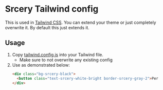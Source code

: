 # Srcery Tailwind config

This is used in [Tailwind CSS](https://tailwindcss.com). You can extend your
theme or just completely overwrite it. By default this just extends it.

## Usage

1. Copy [tailwind.config.js](./tailwind.config.js) into your Tailwind file.
    - Make sure to not overwrite any existing config
2. Use as demonstrated below:
    ```html
    <div class="bg-srcery-black">
      <button class="text-srcery-white-bright border-srcery-gray-2">Perform Srcery</button>
    </div>
    ```
